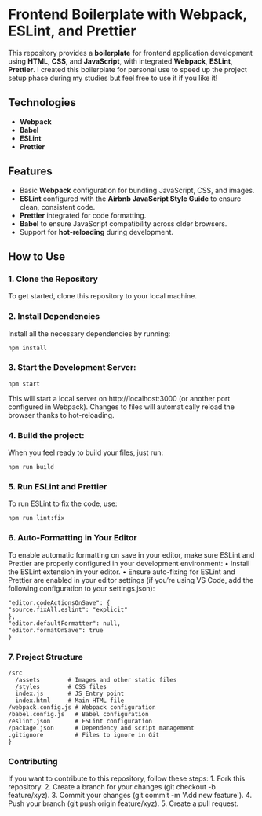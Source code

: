 # Frontend Boilerplate with Webpack, ESLint, and Prettier

This repository provides a **boilerplate** for frontend application development using **HTML**, **CSS**, and **JavaScript**, with integrated **Webpack**, **ESLint**, **Prettier**.
I created this boilerplate for personal use to speed up the project setup phase during my studies but feel free to use it if you like it!

## Technologies

- **Webpack**
- **Babel**
- **ESLint**
- **Prettier**

## Features

- Basic **Webpack** configuration for bundling JavaScript, CSS, and images.
- **ESLint** configured with the **Airbnb JavaScript Style Guide** to ensure clean, consistent code.
- **Prettier** integrated for code formatting.
- **Babel** to ensure JavaScript compatibility across older browsers.
- Support for **hot-reloading** during development.

## How to Use

### 1. Clone the Repository

To get started, clone this repository to your local machine.

### 2. Install Dependencies

Install all the necessary dependencies by running:

`npm install`

### 3. Start the Development Server:

`npm start`

This will start a local server on http://localhost:3000 (or another port configured in Webpack). Changes to files will automatically reload the browser thanks to hot-reloading.

### 4. Build the project:
When you feel ready to build your files, just run:

`npm run build`

### 5. Run ESLint and Prettier

To run ESLint to fix the code, use:

`npm run lint:fix`

### 6. Auto-Formatting in Your Editor

To enable automatic formatting on save in your editor, make sure ESLint and Prettier are properly configured in your development environment:
• Install the ESLint extension in your editor.
• Ensure auto-fixing for ESLint and Prettier are enabled in your editor settings (if you’re using VS Code, add the following configuration to your settings.json):

```{
"editor.codeActionsOnSave": {
"source.fixAll.eslint": "explicit"
},
"editor.defaultFormatter": null,
"editor.formatOnSave": true
}
```

### 7. Project Structure
```{
/src
  /assets        # Images and other static files
  /styles        # CSS files
  index.js       # JS Entry point
  index.html     # Main HTML file
/webpack.config.js # Webpack configuration
/babel.config.js   # Babel configuration
/eslint.json       # ESLint configuration
/package.json      # Dependency and script management
.gitignore         # Files to ignore in Git
}
```
### Contributing

If you want to contribute to this repository, follow these steps: 1. Fork this repository. 2. Create a branch for your changes (git checkout -b feature/xyz). 3. Commit your changes (git commit -m 'Add new feature'). 4. Push your branch (git push origin feature/xyz). 5. Create a pull request.
